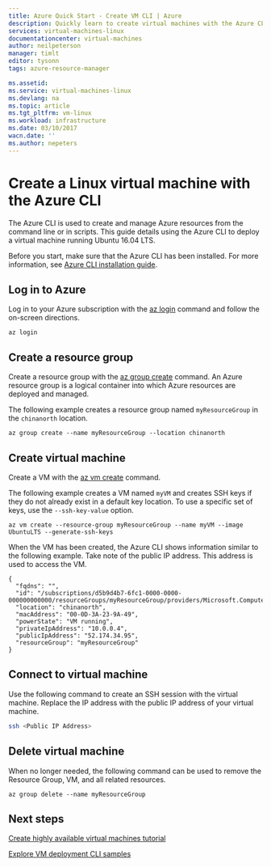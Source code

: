 ```yaml
---
title: Azure Quick Start - Create VM CLI | Azure
description: Quickly learn to create virtual machines with the Azure CLI.
services: virtual-machines-linux
documentationcenter: virtual-machines
author: neilpeterson
manager: timlt
editor: tysonn
tags: azure-resource-manager

ms.assetid: 
ms.service: virtual-machines-linux
ms.devlang: na
ms.topic: article
ms.tgt_pltfrm: vm-linux
ms.workload: infrastructure
ms.date: 03/10/2017
wacn.date: ''
ms.author: nepeters
---
```


# Create a Linux virtual machine with the Azure CLI

The Azure CLI is used to create and manage Azure resources from the command line or in scripts. This guide details using the Azure CLI to deploy a virtual machine running Ubuntu 16.04 LTS.

Before you start, make sure that the Azure CLI has been installed. For more information, see [Azure CLI installation guide](https://docs.microsoft.com/cli/azure/install-azure-cli). 

## Log in to Azure 

Log in to your Azure subscription with the [az login](https://docs.microsoft.com/cli/azure/#login) command and follow the on-screen directions.

```azurecli
az login
```

## Create a resource group

Create a resource group with the [az group create](https://docs.microsoft.com/cli/azure/group#create) command. An Azure resource group is a logical container into which Azure resources are deployed and managed. 

The following example creates a resource group named `myResourceGroup` in the `chinanorth` location.

```azurecli
az group create --name myResourceGroup --location chinanorth
```

## Create virtual machine

Create a VM with the [az vm create](https://docs.microsoft.com/cli/azure/vm#create) command. 

The following example creates a VM named `myVM` and creates SSH keys if they do not already exist in a default key location. To use a specific set of keys, use the `--ssh-key-value` option.  

```azurecli
az vm create --resource-group myResourceGroup --name myVM --image UbuntuLTS --generate-ssh-keys
```

When the VM has been created, the Azure CLI shows information similar to the following example. Take note of the public IP address. This address is used to access the VM.

```azurecli
{
  "fqdns": "",
  "id": "/subscriptions/d5b9d4b7-6fc1-0000-0000-000000000000/resourceGroups/myResourceGroup/providers/Microsoft.Compute/virtualMachines/myVM",
  "location": "chinanorth",
  "macAddress": "00-0D-3A-23-9A-49",
  "powerState": "VM running",
  "privateIpAddress": "10.0.0.4",
  "publicIpAddress": "52.174.34.95",
  "resourceGroup": "myResourceGroup"
}
```

## Connect to virtual machine

Use the following command to create an SSH session with the virtual machine. Replace the IP address with the public IP address of your virtual machine.

```bash
ssh <Public IP Address>
```

## Delete virtual machine

When no longer needed, the following command can be used to remove the Resource Group, VM, and all related resources.

```azurecli
az group delete --name myResourceGroup
```

## Next steps

[Create highly available virtual machines tutorial](./virtual-machines-linux-create-cli-complete.md?toc=%2fazure%2fvirtual-machines%2flinux%2ftoc.json)

[Explore VM deployment CLI samples](./virtual-machines-linux-cli-samples.md?toc=%2fazure%2fvirtual-machines%2flinux%2ftoc.json)
